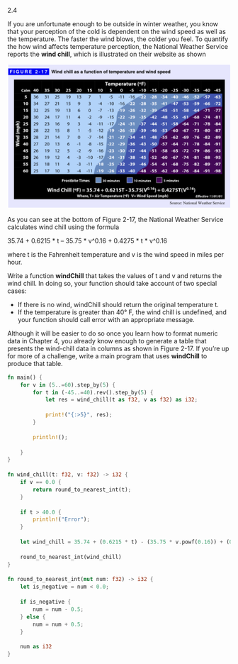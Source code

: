 2.4

If you are unfortunate enough to be outside in winter weather, you know that your perception of the cold is dependent on the wind speed as well as the temperature. The faster the wind blows, the colder you feel. To quantify the how wind affects temperature perception, the National Weather Service reports the **wind chill**, which is illustrated on their website as shown

![fig-2-17](./images/Screen%20Shot%202022-10-07%20at%208.34.02%20AM.png)

As you can see at the bottom of Figure 2-17, the National Weather Service calculates wind chill using the formula

35.74 + 0.6215 * t – 35.75 * v^0.16 + 0.4275 * t * v^0.16

where t is the Fahrenheit temperature and v is the wind speed in miles per hour.

Write a function **windChill** that takes the values of t and v and returns the wind chill. In doing so, your function should take account of two special cases:
* If there is no wind, windChill should return the original temperature t.
* If the temperature is greater than 40° F, the wind chill is undefined, and
your function should call error with an appropriate message.

Although it will be easier to do so once you learn how to format numeric data in Chapter 4, you already know enough to generate a table that presents the wind-chill data in columns as shown in Figure 2-17. If you’re up for more of a challenge, write a main program that uses **windChill** to produce that table.

```rust
fn main() {
    for v in (5..=60).step_by(5) {
        for t in (-45..=40).rev().step_by(5) {
            let res = wind_chill(t as f32, v as f32) as i32;

            print!("{:>5}", res);
        }

        println!();

    }
}

fn wind_chill(t: f32, v: f32) -> i32 {
    if v == 0.0 {
        return round_to_nearest_int(t);
    }

    if t > 40.0 {
        println!("Error");
    }

    let wind_chill = 35.74 + (0.6215 * t) - (35.75 * v.powf(0.16)) + (0.4275 * t * v.powf(0.16));

    round_to_nearest_int(wind_chill)
}

fn round_to_nearest_int(mut num: f32) -> i32 {
    let is_negative = num < 0.0;

    if is_negative {
        num = num - 0.5;
    } else {
        num = num + 0.5;
    }

    num as i32
}
```